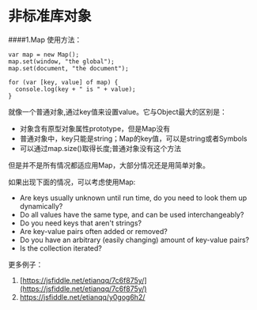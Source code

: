# 非标准库对象

####1.Map
使用方法：

    var map = new Map();  
    map.set(window, "the global");  
    map.set(document, "the document");  
  
    for (var [key, value] of map) {  
      console.log(key + " is " + value);  
    } 

就像一个普通对象,通过key值来设置value。它与Object最大的区别是：
* 对象含有原型对象属性prototype，但是Map没有
* 普通对象中，key只能是string；Map的key值，可以是string或者Symbols
* 可以通过map.size()取得长度;普通对象没有这个方法

但是并不是所有情况都适应用Map，大部分情况还是用简单对象。

如果出现下面的情况，可以考虑使用Map:
* Are keys usually unknown until run time, do you need to look them up dynamically?
* Do all values have the same type, and can be used interchangeably?
* Do you need keys that aren't strings?
* Are key-value pairs often added or removed?
* Do you have an arbitrary (easily changing) amount of key-value pairs?
* Is the collection iterated?

更多例子： 
1. [https://jsfiddle.net/etianqq/7c6f875y/](https://jsfiddle.net/etianqq/7c6f875y/)
2. https://jsfiddle.net/etianqq/y0gog6h2/